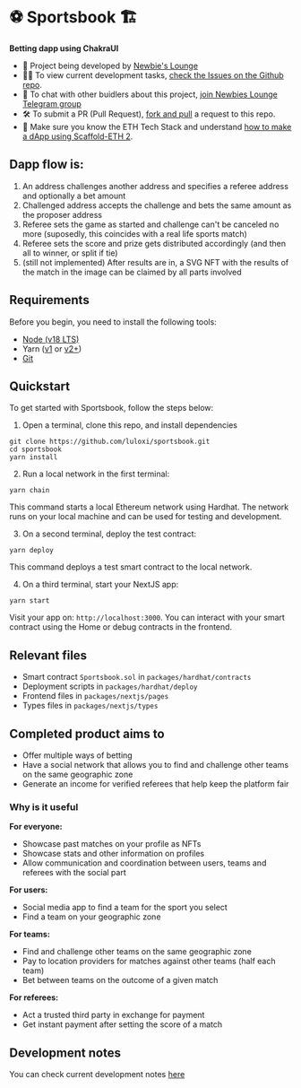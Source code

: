 # ⚽ Sportsbook 🏗️

**Betting dapp using ChakraUI**

- 🐣 Project being developed by [Newbie's Lounge](https://lulox.notion.site/Newbie-s-Lounge-68ea7c4c5f1a4ec29786be6a76516878)
- 👷‍♀️ To view current development tasks, [check the Issues on the Github repo](https://github.com/luloxi/Sportsbook/issues).
- 🧰 To chat with other buidlers about this project, [join Newbies Lounge Telegram group](https://t.me/+FwCZPG51UhwzOTZh)
- 🛠️ To submit a PR (Pull Request), [fork and pull](https://github.com/susam/gitpr) a request to this repo.
- 🐣 Make sure you know the ETH Tech Stack and understand [how to make a dApp using Scaffold-ETH 2](https://lulox.notion.site/Newbie-s-Lounge-68ea7c4c5f1a4ec29786be6a76516878).

## Dapp flow is:

1. An address challenges another address and specifies a referee address and optionally a bet amount
2. Challenged address accepts the challenge and bets the same amount as the proposer address
3. Referee sets the game as started and challenge can't be canceled no more (suposedly, this coincides with a real life sports match)
4. Referee sets the score and prize gets distributed accordingly (and then all to winner, or split if tie)
5. (still not implemented) After results are in, a SVG NFT with the results of the match in the image can be claimed by all parts involved

## Requirements

Before you begin, you need to install the following tools:

- [Node (v18 LTS)](https://nodejs.org/en/download/)
- Yarn ([v1](https://classic.yarnpkg.com/en/docs/install/) or [v2+](https://yarnpkg.com/getting-started/install))
- [Git](https://git-scm.com/downloads)

## Quickstart

To get started with Sportsbook, follow the steps below:

1. Open a terminal, clone this repo, and install dependencies

```
git clone https://github.com/luloxi/sportsbook.git
cd sportsbook
yarn install
```

2. Run a local network in the first terminal:

```
yarn chain
```

This command starts a local Ethereum network using Hardhat. The network runs on your local machine and can be used for testing and development.

3. On a second terminal, deploy the test contract:

```
yarn deploy
```

This command deploys a test smart contract to the local network.

4. On a third terminal, start your NextJS app:

```
yarn start
```

Visit your app on: `http://localhost:3000`. You can interact with your smart contract using the Home or debug contracts in the frontend.

## Relevant files

- Smart contract `Sportsbook.sol` in `packages/hardhat/contracts`
- Deployment scripts in `packages/hardhat/deploy`
- Frontend files in `packages/nextjs/pages`
- Types files in `packages/nextjs/types`

## Completed product aims to

- Offer multiple ways of betting
- Have a social network that allows you to find and challenge other teams on the same geographic zone
- Generate an income for verified referees that help keep the platform fair

### Why is it useful

**For everyone:**

- Showcase past matches on your profile as NFTs
- Showcase stats and other information on profiles
- Allow communication and coordination between users, teams and referees with the social part

**For users:**

- Social media app to find a team for the sport you select
- Find a team on your geographic zone

**For teams:**

- Find and challenge other teams on the same geographic zone
- Pay to location providers for matches against other teams (half each team)
- Bet between teams on the outcome of a given match

**For referees:**

- Act a trusted third party in exchange for payment
- Get instant payment after setting the score of a match

## Development notes

You can check current development notes [here](https://lulox.notion.site/Sportsbook-4d353bea4260471f9fc60c1b8051be9b?pvs=4)
